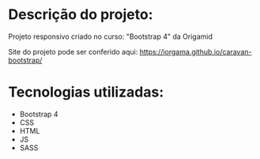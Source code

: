 # Descrição do projeto:

Projeto responsivo criado no curso: "Bootstrap 4" da Origamid

Site do projeto pode ser conferido aqui: https://iorgama.github.io/caravan-bootstrap/

# Tecnologias utilizadas:

- Bootstrap 4
- CSS
- HTML
- JS
- SASS
